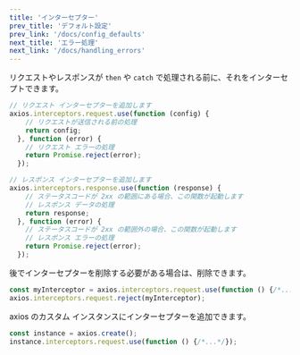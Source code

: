 ```yaml
---
title: 'インターセプター'
prev_title: 'デフォルト設定'
prev_link: '/docs/config_defaults'
next_title: 'エラー処理'
next_link: '/docs/handling_errors'
---
```


リクエストやレスポンスが `then` や `catch` で処理される前に、それをインターセプトできます。

```js
// リクエスト インターセプターを追加します
axios.interceptors.request.use(function (config) {
    // リクエストが送信される前の処理
    return config;
  }, function (error) {
    // リクエスト エラーの処理
    return Promise.reject(error);
  });

// レスポンス インターセプターを追加します
axios.interceptors.response.use(function (response) {
    // ステータスコードが 2xx の範囲にある場合、この関数が起動します
    // レスポンス データの処理
    return response;
  }, function (error) {
    // ステータスコードが 2xx の範囲外の場合、この関数が起動します
    // レスポンス エラーの処理
    return Promise.reject(error);
  });
```

後でインターセプターを削除する必要がある場合は、削除できます。

```js
const myInterceptor = axios.interceptors.request.use(function () {/*...*/});
axios.interceptors.request.reject(myInterceptor);
```

axios のカスタム インスタンスにインターセプターを追加できます。

```js
const instance = axios.create();
instance.interceptors.request.use(function () {/*...*/});
```
